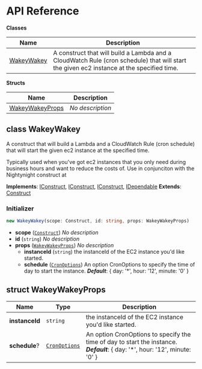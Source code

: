 # API Reference

**Classes**

Name|Description
----|-----------
[WakeyWakey](#matthewbonig-wakeywakey-wakeywakey)|A construct that will build a Lambda and a CloudWatch Rule (cron schedule) that will start the given ec2 instance at the specified time.


**Structs**

Name|Description
----|-----------
[WakeyWakeyProps](#matthewbonig-wakeywakey-wakeywakeyprops)|*No description*



## class WakeyWakey  <a id="matthewbonig-wakeywakey-wakeywakey"></a>

A construct that will build a Lambda and a CloudWatch Rule (cron schedule) that will start the given ec2 instance at the specified time.

Typically used when you've got ec2 instances that you only need during business hours
and want to reduce the costs of. Use in conjunciton with the Nightynight construct at

__Implements__: [IConstruct](#constructs-iconstruct), [IConstruct](#aws-cdk-core-iconstruct), [IConstruct](#constructs-iconstruct), [IDependable](#aws-cdk-core-idependable)
__Extends__: [Construct](#aws-cdk-core-construct)

### Initializer




```ts
new WakeyWakey(scope: Construct, id: string, props: WakeyWakeyProps)
```

* **scope** (<code>[Construct](#aws-cdk-core-construct)</code>)  *No description*
* **id** (<code>string</code>)  *No description*
* **props** (<code>[WakeyWakeyProps](#matthewbonig-wakeywakey-wakeywakeyprops)</code>)  *No description*
  * **instanceId** (<code>string</code>)  the instanceId of the EC2 instance you'd like started. 
  * **schedule** (<code>[CronOptions](#aws-cdk-aws-events-cronoptions)</code>)  An option CronOptions to specify the time of day to start the instance. __*Default*__: { day: '*', hour: '12', minute: '0' }




## struct WakeyWakeyProps  <a id="matthewbonig-wakeywakey-wakeywakeyprops"></a>






Name | Type | Description 
-----|------|-------------
**instanceId** | <code>string</code> | the instanceId of the EC2 instance you'd like started.
**schedule**? | <code>[CronOptions](#aws-cdk-aws-events-cronoptions)</code> | An option CronOptions to specify the time of day to start the instance.<br/>__*Default*__: { day: '*', hour: '12', minute: '0' }



